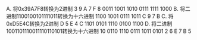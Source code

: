 A. 将0x39A7F8转换为2进制
    3       9       A       7       F       8
    0011    1001    1010    0111    1111    1000
B. 将二进制1100100101111011转换为十六进制
    1100    1001    0111    1011
    C       9       7       B
C. 将0xD5E4C转换为2进制
    D       5       E       4       C
    1101    0101    1110    0100    1100
D. 将二进制1001101110011110110101转换为十六进制
    10  0110   1110 0111  1011  0101
    2   6       E   7     B     5